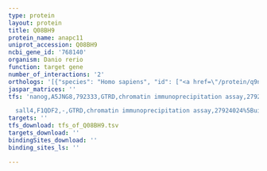 ```yaml
---
type: protein
layout: protein
title: Q08BH9
protein_name: anapc11
uniprot_accession: Q08BH9
ncbi_gene_id: '768140'
organism: Danio rerio
function: target gene
number_of_interactions: '2'
orthologs: '[{"species": "Homo sapiens", "id": ["<a href=\"/protein/q9nyg5\">Q9NYG5</a>"]}, {"species": "Mus musculus", "id": ["<a href=\"/protein/q9cpx9\">Q9CPX9</a>"]}, {"species": "Rattus norvegicus", "id": ["<a href=\"/protein/d3zxh8\">D3ZXH8</a>"]}, {"species": "Drosophila melanogaster", "id": ["<a href=\"/protein/q7ka43\">Q7KA43</a>"]}, {"species": "Caenorhabditis elegans", "id": ["<a href=\"/protein/q20052\">Q20052</a>"]}]'
jaspar_matrices: ''
tfs: 'nanog,A5JNG8,792333,GTRD,chromatin immunoprecipitation assay,27924024%5Buid%5D,No

  sall4,F1QDF2,-,GTRD,chromatin immunoprecipitation assay,27924024%5Buid%5D,No'
targets: ''
tfs_download: tfs_of_Q08BH9.tsv
targets_download: ''
bindingSites_download: ''
binding_sites_ls: ''

---
```

